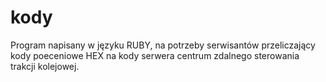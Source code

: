 ﻿# kody
Program napisany w języku RUBY, na potrzeby serwisantów przeliczający kody poeceniowe HEX na kody serwera centrum zdalnego sterowania trakcji kolejowej. 
